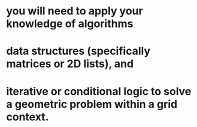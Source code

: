 # you will need to apply your knowledge of algorithms
# data structures (specifically matrices or 2D lists), and 
# iterative or conditional logic to solve a geometric problem within a grid context. 
